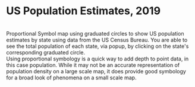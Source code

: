 # US Population Estimates, 2019
<BR>
Proportional Symbol map using graduated circles to show US population estimates by state using data from the US Census Bureau.  You are able to see the total population of each state, via popup, by clicking on the state's corresponding graduated circle.
<BR>
Using proportional symbology is a quick way to add depth to point data, in this case population.  While it may not be an accurate representation of population density on a large scale map, it does provide good symbology for a broad look of phenomena on a small scale map.
